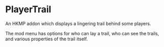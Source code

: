 # PlayerTrail

An HKMP addon which displays a lingering trail behind some players.

The mod menu has options for who can lay a trail, who can see the trails, and various properties of the trail itself.

